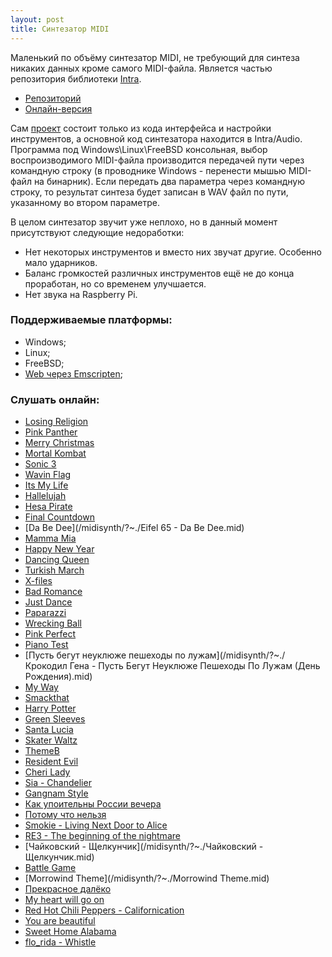 ```yaml
---
layout: post
title: Синтезатор MIDI
---
```


 Маленький по объёму синтезатор MIDI, не требующий для синтеза никаких данных кроме самого MIDI-файла.
 Является частью репозитория библиотеки [Intra](../intra-lib).
 
- [Репозиторий](https://github.com/gammaker/Intra/)
- [Онлайн-версия](/midisynth/)

Сам [проект](https://github.com/gammaker/Intra/tree/master/MusicSynthesizer) состоит только из кода интерфейса и настройки инструментов, а основной код синтезатора находится в Intra/Audio.
Программа под Windows\Linux\FreeBSD консольная, выбор воспроизводимого MIDI-файла производится передачей пути через командную строку (в проводнике Windows - перенести мышью MIDI-файл на бинарник). Если передать два параметра через командную строку, то результат синтеза будет записан в WAV файл по пути, указанному во втором параметре.

В целом синтезатор звучит уже неплохо, но в данный момент присутствуют следующие недоработки:

- Нет некоторых инструментов и вместо них звучат другие. Особенно мало ударников.
- Баланс громкостей различных инструментов ещё не до конца проработан, но со временем улучшается.
- Нет звука на Raspberry Pi.

### Поддерживаемые платформы:

- Windows;
- Linux;
- FreeBSD;
- [Web через Emscripten](/midisynth/);


### Слушать онлайн:

- [Losing Religion](/midisynth/?~./Losing%20religion.mid)
- [Pink Panther](/midisynth/?~./PinkPanther.mid)
- [Merry Christmas](/midisynth/?~./Merry%20Christmas.mid)
- [Mortal Kombat](/midisynth/?~./Mortal%20Kombat.mid)
- [Sonic 3](/midisynth/?~./sonic3.mid)
- [Wavin Flag](/midisynth/?~./knaan-wavin_flag.mid)
- [Its My Life](/midisynth/?~./ItsMyLife1.mid)
- [Hallelujah](/midisynth/?~./Hallelujah1.mid)
- [Hesa Pirate](/midisynth/?~./HesaPirate.mid)
- [Final Countdown](/midisynth/?~./FinalCountdown.mid)
- [Da Be Dee](/midisynth/?~./Eifel 65 - Da Be Dee.mid)
- [Mamma Mia](/midisynth/?~./ABBA-Mamma_Mia.mid)
- [Happy New Year](/midisynth/?~./ABBA-Happy_New_Year.mid)
- [Dancing Queen](/midisynth/?~./ABBA-Dancing_Queen1.mid)
- [Turkish March](/midisynth/?~./TurkishMarch.mid)
- [X-files](/midisynth/?~./X-files.mid)
- [Bad Romance](/midisynth/?~./lady-gaga-BadRomance.mid)
- [Just Dance](/midisynth/?~./lady_gaga_JustDance.mid)
- [Paparazzi](/midisynth/?~./lady_gaga-paparazzi.mid)
- [Wrecking Ball](/midisynth/?~./miley_cyrus-wrecking_ball.mid)
- [Pink Perfect](/midisynth/?~./pink-perfect.mid)
- [Piano Test](/midisynth/?~./test_piano.mid)
- [Пусть бегут неуклюже пешеходы по лужам](/midisynth/?~./Крокодил Гена - Пусть Бегут Неуклюже Пешеходы По Лужам (День Рождения).mid)
- [My Way](/midisynth/?~./MyWay1.mid)
- [Smackthat](/midisynth/?~./Smackthat.mid)
- [Harry Potter](/midisynth/?~./HarryPotter.mid)
- [Green Sleeves](/midisynth/?~./Greensleeves.mid)
- [Santa Lucia](/midisynth/?~./SantaLucia.mid)
- [Skater Waltz](/midisynth/?~./skaterswaltz.mid)
- [ThemeB](/midisynth/?~./ThemeB.mid)
- [Resident Evil](/midisynth/?~./Resident_Evil_Main_Theme-guitar.mid)
- [Cheri Lady](/midisynth/?~./cherilady.mid)
- [Sia - Chandelier](/midisynth/?~./sia-chandelier.mid)
- [Gangnam Style](/midisynth/?~./GangnamStyle.mid)
- [Как упоительны России вечера](/midisynth/?~./Godfather.mid)
- [Потому что нельзя](/midisynth/?~./potomu_chto_nelzya.mid)
- [Smokie - Living Next Door to Alice](/midisynth/?~./Smokie_-_Living_Next_Door_to_Alice.mid)
- [RE3 - The beginning of the nightmare](/midisynth/?~./the-beginning-of-the-nightmare.mid)
- [Чайковский - Щелкунчик](/midisynth/?~./Чайковский - Щелкунчик.mid)
- [Battle Game](/midisynth/?~./battle-game.mid)
- [Morrowind Theme](/midisynth/?~./Morrowind Theme.mid)
- [Прекрасное далёко](/midisynth/?~./Guest11.mid)
- [My heart will go on](/midisynth/?~./celine_dion-my_heart_will_go_on.mid)
- [Red Hot Chili Peppers - Californication](/midisynth/?~./red_hot_chili_peppers-californication.mid)
- [You are beautiful](/midisynth/?~./YoureBeautiful.mid)
- [Sweet Home Alabama](/midisynth/?~./SweetHomeAlabama.mid)
- [flo_rida - Whistle](/midisynth/?~./flo_rida-whistle.mid)
